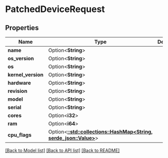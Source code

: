 # PatchedDeviceRequest

## Properties

Name | Type | Description | Notes
------------ | ------------- | ------------- | -------------
**name** | Option<**String**> |  | [optional]
**os_version** | Option<**String**> |  | [optional]
**os** | Option<**String**> |  | [optional]
**kernel_version** | Option<**String**> |  | [optional]
**hardware** | Option<**String**> |  | [optional]
**revision** | Option<**String**> |  | [optional]
**model** | Option<**String**> |  | [optional]
**serial** | Option<**String**> |  | [optional]
**cores** | Option<**i32**> |  | [optional]
**ram** | Option<**i64**> |  | [optional]
**cpu_flags** | Option<[**::std::collections::HashMap<String, serde_json::Value>**](serde_json::Value.md)> |  | [optional]

[[Back to Model list]](../README.md#documentation-for-models) [[Back to API list]](../README.md#documentation-for-api-endpoints) [[Back to README]](../README.md)


